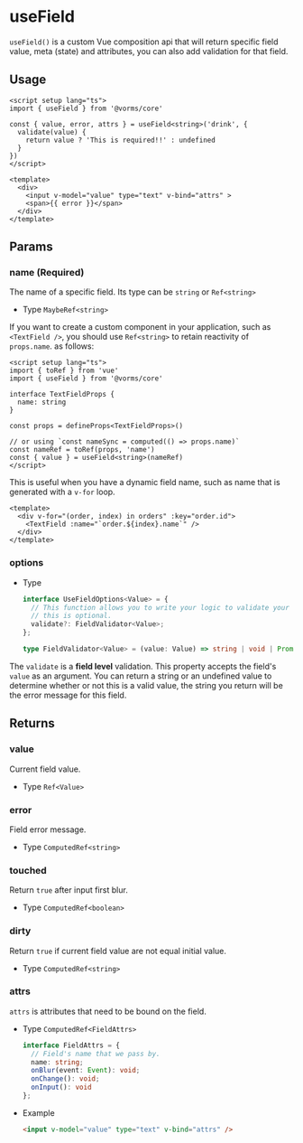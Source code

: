 # useField

`useField()` is a custom Vue composition api that will return specific field value, meta (state) and attributes, you can also add validation for that field.

## Usage

```vue
<script setup lang="ts">
import { useField } from '@vorms/core'

const { value, error, attrs } = useField<string>('drink', {
  validate(value) {
    return value ? 'This is required!!' : undefined
  }
})
</script>

<template>
  <div>
    <input v-model="value" type="text" v-bind="attrs" >
    <span>{{ error }}</span>
  </div>
</template>
```

## Params

### name (Required)

The name of a specific field. Its type can be `string` or `Ref<string>`

- Type `MaybeRef<string>`

If you want to create a custom component in your application, such as `<TextField />`, you should use `Ref<string>` to retain reactivity of `props.name`. as follows:

```vue
<script setup lang="ts">
import { toRef } from 'vue'
import { useField } from '@vorms/core'

interface TextFieldProps {
  name: string
}

const props = defineProps<TextFieldProps>()

// or using `const nameSync = computed(() => props.name)`
const nameRef = toRef(props, 'name')
const { value } = useField<string>(nameRef)
</script>
```

This is useful when you have a dynamic field name, such as name that is generated with a `v-for` loop.

```vue
<template>
  <div v-for="(order, index) in orders" :key="order.id">
    <TextField :name="`order.${index}.name`" />
  </div>
</template>
```

### options

- Type

  ```ts
  interface UseFieldOptions<Value> = {
    // This function allows you to write your logic to validate your field, 
    // this is optional.
    validate?: FieldValidator<Value>;
  };

  type FieldValidator<Value> = (value: Value) => string | void | Promise<string | void>;
  ```

The `validate` is a **field level** validation. This property accepts the field's `value` as an argument. You can return a string or an undefined value to determine whether or not this is a valid value, the string you return will be the error message for this field.

## Returns

### value

Current field value.

- Type `Ref<Value>`

### error

Field error message.

- Type `ComputedRef<string>`

### touched

Return `true` after input first blur.

- Type `ComputedRef<boolean>`

### dirty

Return `true` if current field value are not equal initial value.

- Type `ComputedRef<string>`

### attrs

`attrs` is attributes that need to be bound on the field.

- Type `ComputedRef<FieldAttrs>`

  ```ts
  interface FieldAttrs = {
    // Field's name that we pass by.
    name: string;
    onBlur(event: Event): void;
    onChange(): void;
    onInput(): void
  };
  ```

- Example

  ```html
  <input v-model="value" type="text" v-bind="attrs" />
  ```
